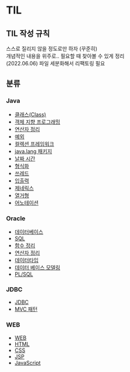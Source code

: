 # TIL
## TIL 작성 규칙
스스로 질리지 않을 정도로만 하자 (꾸준히)<br>
개념적인 내용을 위주로..  필요할 때 찾아볼 수 있게 정리<br>
(2022.06.06) 파일 세분화해서 리팩토링 필요

## 분류
### Java

* [클래스(Class)](./JAVA/Class.md)
* [객체 지향 프로그래밍](/JAVA/OOP.md)
* [연산자 정리](/JAVA/Operator.md)
* [예외](/JAVA/Exception.md)
* [컬렉션 프레임워크](/JAVA/Collection.md)
* [java.lang 패키지](/JAVA/java.lang.md)
* [날짜 시간](/JAVA/date,time.md)
* [형식화](/JAVA/formatting.md)
* [쓰레드](/JAVA/Thread.md)
* [입출력](/JAVA/IO.md)
* [제네릭스](/JAVA/Generics.md)
* [열거형](/JAVA/Enums.md)
* [어노테이션](/JAVA/Annotation.md)

### Oracle
* [데이터베이스](./ORACLE/DATABASE.md)
* [SQL](./ORACLE/SQL.md)
* [함수 정리](./ORACLE/function.md)
* [연산자 정리](./ORACLE/Operator.md)
* [데이터타입](./ORACLE/data_type.md)
* [데이터 베이스 모델링](./ORACLE/DB_modeling.md)
* [PL/SQL](./ORACLE/PLSQL.md)

### JDBC
* [JDBC](./JDBC/JDBC.md)
* [MVC 패턴](./JDBC/MVC.md)

### WEB
* [WEB](./WEB/WEB.md)
* [HTML](./WEB/HTML.md)
* [CSS](./WEB/CSS.md)
* [JSP](./WEB/JSP.md)
* [JavaScript](./WEB/JavaScript.md)
